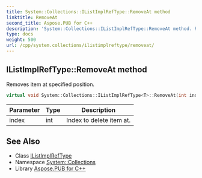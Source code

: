 ```yaml
---
title: System::Collections::IListImplRefType::RemoveAt method
linktitle: RemoveAt
second_title: Aspose.PUB for C++
description: 'System::Collections::IListImplRefType::RemoveAt method. Removes item at specified position in C++.'
type: docs
weight: 500
url: /cpp/system.collections/ilistimplreftype/removeat/
---
```

## IListImplRefType::RemoveAt method


Removes item at specified position.

```cpp
virtual void System::Collections::IListImplRefType<T>::RemoveAt(int index) override
```


| Parameter | Type | Description |
| --- | --- | --- |
| index | int | Index to delete item at. |

## See Also

* Class [IListImplRefType](../)
* Namespace [System::Collections](../../)
* Library [Aspose.PUB for C++](../../../)
